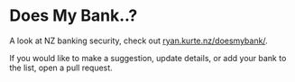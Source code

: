 # Does My Bank..?

A look at NZ banking security, check out [ryan.kurte.nz/doesmybank/](https://ryan.kurte.nz/doesmybank/).

If you would like to make a suggestion, update details, or add your bank to the list, open a pull request.

